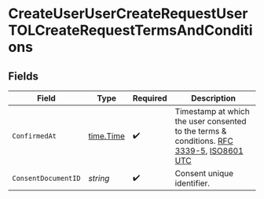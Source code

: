 # CreateUserUserCreateRequestUserTOLCreateRequestTermsAndConditions


## Fields

| Field                                                                                                                                                                                                           | Type                                                                                                                                                                                                            | Required                                                                                                                                                                                                        | Description                                                                                                                                                                                                     |
| --------------------------------------------------------------------------------------------------------------------------------------------------------------------------------------------------------------- | --------------------------------------------------------------------------------------------------------------------------------------------------------------------------------------------------------------- | --------------------------------------------------------------------------------------------------------------------------------------------------------------------------------------------------------------- | --------------------------------------------------------------------------------------------------------------------------------------------------------------------------------------------------------------- |
| `ConfirmedAt`                                                                                                                                                                                                   | [time.Time](https://pkg.go.dev/time#Time)                                                                                                                                                                       | :heavy_check_mark:                                                                                                                                                                                              | Timestamp at which the user consented to the terms & conditions. [RFC 3339-5](https://datatracker.ietf.org/doc/html/rfc3339#section-5.6), [ISO8601 UTC](https://www.iso.org/iso-8601-date-and-time-format.html) |
| `ConsentDocumentID`                                                                                                                                                                                             | *string*                                                                                                                                                                                                        | :heavy_check_mark:                                                                                                                                                                                              | Consent unique identifier.                                                                                                                                                                                      |